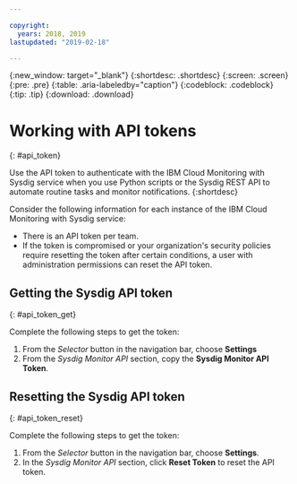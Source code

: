 ```yaml
---

copyright:
  years: 2018, 2019
lastupdated: "2019-02-18"

---
```


{:new_window: target="_blank"}
{:shortdesc: .shortdesc}
{:screen: .screen}
{:pre: .pre}
{:table: .aria-labeledby="caption"}
{:codeblock: .codeblock}
{:tip: .tip}
{:download: .download}


# Working with API tokens
{: #api_token}

Use the API token to authenticate with the IBM Cloud Monitoring with Sysdig service when you use Python scripts or the Sysdig REST API to automate routine tasks and monitor notifications. 
{:shortdesc}

Consider the following information for each instance of the IBM Cloud Monitoring with Sysdig service:

* There is an API token per team.
* If the token is compromised or your organization's security policies require resetting the token after certain conditions, a user with administration permissions can reset the API token.


## Getting the Sysdig API token
{: #api_token_get}


Complete the following steps to get the token:

1. From the *Selector* button in the navigation bar, choose **Settings**
2. From the *Sysdig Monitor API* section, copy the **Sysdig Monitor API Token**.

## Resetting the Sysdig API token
{: #api_token_reset}

Complete the following steps to get the token:

1. From the *Selector* button in the navigation bar, choose **Settings**.
2. In the *Sysdig Monitor API* section, click **Reset Token** to reset the API token.
